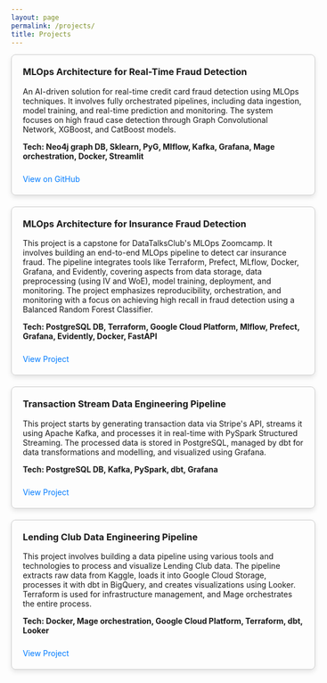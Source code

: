 ```yaml
---
layout: page
permalink: /projects/
title: Projects
---
```


<div id="projects">
  <div class="project-item">
    <h3>MLOps Architecture for Real-Time Fraud Detection</h3>
    <p>An AI-driven solution for real-time credit card fraud detection using MLOps techniques. It involves fully orchestrated pipelines, including data ingestion, model training, and real-time prediction and monitoring. The system focuses on high fraud case detection through Graph Convolutional Network, XGBoost, and CatBoost models.
    </p>
    <p><b>Tech: Neo4j graph DB, Sklearn, PyG, Mlflow, Kafka, Grafana, Mage orchestration, Docker, Streamlit</b></p>
    <a href="https://github.com/divakaivan/kb_project" target="_blank">View on GitHub</a>
  </div>
  
  <div class="project-item">
    <h3>MLOps Architecture for Insurance Fraud Detection</h3>
    <p>This project is a capstone for DataTalksClub's MLOps Zoomcamp. It involves building an end-to-end MLOps pipeline to detect car insurance fraud. The pipeline integrates tools like Terraform, Prefect, MLflow, Docker, Grafana, and Evidently, covering aspects from data storage, data preprocessing (using IV and WoE), model training, deployment, and monitoring. The project emphasizes reproducibility, orchestration, and monitoring with a focus on achieving high recall in fraud detection using a Balanced Random Forest Classifier.
    </p>
    <p><b>Tech: PostgreSQL DB, Terraform, Google Cloud Platform, Mlflow, Prefect, Grafana, Evidently, Docker, FastAPI</b></p>
    <a href="https://github.com/divakaivan/insurance-fraud-mlops-pipeline" target="_blank">View Project</a>
  </div>

  <div class="project-item">
    <h3>Transaction Stream Data Engineering Pipeline</h3>
    <p>This project starts by generating transaction data via Stripe's API, streams it using Apache Kafka, and processes it in real-time with PySpark Structured Streaming. The processed data is stored in PostgreSQL, managed by dbt for data transformations and modelling, and visualized using Grafana.
    </p>
    <p><b>Tech: PostgreSQL DB, Kafka, PySpark, dbt, Grafana</b></p>
    <a href="https://github.com/divakaivan/transaction-stream-data-pipeline" target="_blank">View Project</a>
  </div>

  <div class="project-item">
    <h3>Lending Club Data Engineering Pipeline</h3>
    <p>This project involves building a data pipeline using various tools and technologies to process and visualize Lending Club data. The pipeline extracts raw data from Kaggle, loads it into Google Cloud Storage, processes it with dbt in BigQuery, and creates visualizations using Looker. Terraform is used for infrastructure management, and Mage orchestrates the entire process.
    </p>
    <p><b>Tech: Docker, Mage orchestration, Google Cloud Platform, Terraform, dbt, Looker</b></p>
    <a href="https://github.com/divakaivan/lending-club-data-pipeline" target="_blank">View Project</a>
  </div>
</div>

<style>
  #projects {
    display: block;
  }

  .project-item {
    border: 1px solid #ccc;
    padding: 20px;
    border-radius: 8px;
    width: 100%;
    box-shadow: 0 4px 8px rgba(0,0,0,0.1);
    margin-bottom: 20px;
  }

  .project-item h3 {
    margin-top: 0;
  }

  .project-item a {
    display: inline-block;
    margin-top: 10px;
    color: #007BFF;
    text-decoration: none;
  }

  .project-item a:hover {
    text-decoration: underline;
  }
</style>
